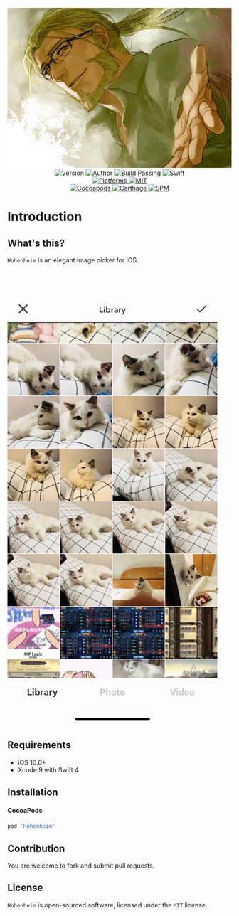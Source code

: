 
<p align="center">
  <img src="./Assets/Hohenheim.jpg" alt="Hohenheim">
  <br/><a href="https://cocoapods.org/pods/Hohenheim">
  <img alt="Version" src="https://img.shields.io/badge/version-1.0.1-brightgreen.svg">
  <img alt="Author" src="https://img.shields.io/badge/author-Meniny-blue.svg">
  <img alt="Build Passing" src="https://img.shields.io/badge/build-passing-brightgreen.svg">
  <img alt="Swift" src="https://img.shields.io/badge/swift-4.0%2B-orange.svg">
  <br/>
  <img alt="Platforms" src="https://img.shields.io/badge/platform-iOS-lightgrey.svg">
  <img alt="MIT" src="https://img.shields.io/badge/license-MIT-blue.svg">
  <br/>
  <img alt="Cocoapods" src="https://img.shields.io/badge/cocoapods-compatible-brightgreen.svg">
  <img alt="Carthage" src="https://img.shields.io/badge/carthage-working%20on-red.svg">
  <img alt="SPM" src="https://img.shields.io/badge/swift%20package%20manager-compatible-brightgreen.svg">
  </a>
</p>

# Introduction

## What's this?

`Hohenheim` is an elegant image picker for iOS.

![preview.jpg](./Assets/preview.jpg)

## Requirements

* iOS 10.0+
* Xcode 9 with Swift 4

## Installation

#### CocoaPods

```ruby
pod 'Hohenheim'
```

## Contribution

You are welcome to fork and submit pull requests.

## License

`Hohenheim` is open-sourced software, licensed under the `MIT` license.
